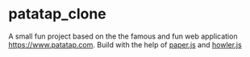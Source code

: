 # patatap_clone

A small fun project based on the the famous and fun web application https://www.patatap.com. 
Build with the help of <a href="http://paperjs.org">paper.js</a> and <a href="https://howlerjs.com">howler.js</a> 
